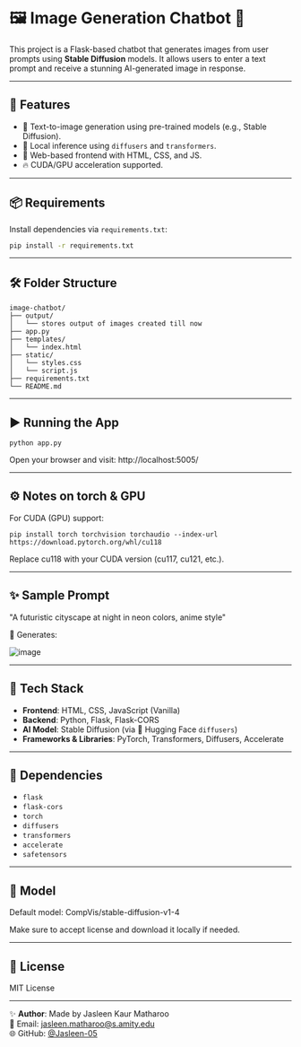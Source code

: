 # 🖼️ Image Generation Chatbot 🎨

This project is a Flask-based chatbot that generates images from user prompts using **Stable Diffusion** models. It allows users to enter a text prompt and receive a stunning AI-generated image in response.

---

## 🚀 Features

- 🌈 Text-to-image generation using pre-trained models (e.g., Stable Diffusion).
- 🧠 Local inference using `diffusers` and `transformers`.
- 🎯 Web-based frontend with HTML, CSS, and JS.
- 🔥 CUDA/GPU acceleration supported.

---

## 📦 Requirements

Install dependencies via `requirements.txt`:

```bash
pip install -r requirements.txt
```

---

## 🛠️ Folder Structure

```
image-chatbot/
├── output/
│   └── stores output of images created till now
├── app.py
├── templates/
│   └── index.html
├── static/
│   └── styles.css
│   └── script.js
├── requirements.txt
└── README.md
```

---

## ▶️ Running the App
```
python app.py
```
Open your browser and visit:
http://localhost:5005/

---

## ⚙️ Notes on torch & GPU
For CUDA (GPU) support:
```
pip install torch torchvision torchaudio --index-url https://download.pytorch.org/whl/cu118
```
Replace cu118 with your CUDA version (cu117, cu121, etc.).

---

## ✨ Sample Prompt
"A futuristic cityscape at night in neon colors, anime style"

🔽 Generates:

![image](https://github.com/user-attachments/assets/3b3b7381-b314-42ef-bd46-209c17bc8674)


---

## 🚀 Tech Stack

- **Frontend**: HTML, CSS, JavaScript (Vanilla)
- **Backend**: Python, Flask, Flask-CORS
- **AI Model**: Stable Diffusion (via 🤗 Hugging Face `diffusers`)
- **Frameworks & Libraries**: PyTorch, Transformers, Diffusers, Accelerate

---

## 📌 Dependencies
- `flask`
- `flask-cors`
- `torch`
- `diffusers`
- `transformers`
- `accelerate`
- `safetensors`


---

## 🧠 Model
Default model: CompVis/stable-diffusion-v1-4

Make sure to accept license and download it locally if needed.

---

## 📝 License
MIT License

---

✨ **Author**: Made by Jasleen Kaur Matharoo  
📧 Email: [jasleen.matharoo@s.amity.edu](mailto:jasleen.matharoo@s.amity.edu)  
🌐 GitHub: [@Jasleen-05](https://github.com/Jasleen-05)
